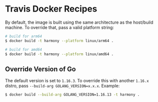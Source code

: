 
# Travis Docker Recipes

By default, the image is built using the same architecture as the host/build machine. To override that, pass a valid platform string:
```sh
# build for arm64
$ docker build -t harmony --platform linux/arm64 .

# build for amd64
$ docker build -t harmony --platform linux/amd64 .
```

## Override Version of Go
The default version is set to `1.16.3`. To override this with another `1.16.x` distro, pass `--build-arg GOLANG_VERSION=x.x.x`. Example:
```sh
$ docker build --build-arg GOLANG_VERSION=1.16.13 -t harmony .
```

